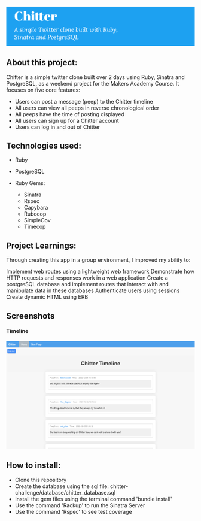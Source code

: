 ![Chitter](/public/Banner.png)

About this project:
-------

Chitter is a simple twitter clone built over 2 days using Ruby, Sinatra and PostgreSQL, as a weekend project for the Makers Academy Course. It focuses on five core features:

* Users can post a message (peep) to the Chitter timeline
* All users can view all peeps in reverse chronological order
* All peeps have the time of posting displayed
* All users can sign up for a Chitter account 
* Users can log in and out of Chitter

Technologies used:
-----

* Ruby
* PostgreSQL

* Ruby Gems:
  * Sinatra 
  * Rspec
  * Capybara
  * Rubocop
  * SimpleCov
  * Timecop

Project Learnings:
-----

Through creating this app in a group environment, I improved my ability to:

Implement web routes using a lightweight web framework
Demonstrate how HTTP requests and responses work in a web application
Create a postgreSQL database and implement routes that interact with and manipulate data in these databases
Authenticate users using sessions
Create dynamic HTML using ERB

Screenshots 
------


#### Timeline
![Timeline](public/timeline.png)

How to install:
------

* Clone this repository 
* Create the database using the sql file: chitter-challenge/database/chitter_database.sql
* Install the gem files using the terminal command 'bundle install' 
* Use the command 'Rackup' to run the Sinatra Server
* Use the command 'Rspec' to see test coverage 

